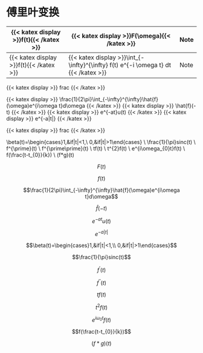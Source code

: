 # 傅里叶变换

| {{< katex display >}}f(t){{< /katex >}}     |   {{< katex display >}}F(\omega){{< /katex >}}  | Note|
| ------|------| ----|
| {{< katex display >}}f(t){{< /katex >}}     |   {{< katex  display >}}\int_{-\infty}^{\infty} f(t) e^{-i \omega t} dt {{< /katex >}}  | Note|

{{< katex display >}} frac {{< /katex >}}

{{< katex display >}} \frac{1}{2\pi}\int_{-\infty}^{\infty}\hat{f}(\omega)e^{i\omega t}d\omega {{< /katex >}}
{{< katex display >}} \hat{f}(-t) {{< /katex >}}
{{< katex display >}} e^{-at}u(t) {{< /katex >}}
{{< katex display >}} e^{-a|t|} {{< /katex >}}

{{< katex display >}} frac {{< /katex >}}

\beta(t)=\begin{cases}1,&if|t|<1,\\ 0,&if|t|>1\end{cases} \\
\frac{1}{\pi}sinc(t) \\
f^{\prime}(t) \\
f^{\prime\prime}(t) \\
tf(t) \\
t^{2}f(t) \\
e^{i\omega_{0}t}f(t) \\
f(\frac{t-t_{0}}{k}) \\
(f*g)(t)

$$F(t)$$

$$f(t)$$

$$\frac{1}{2\pi}\int_{-\infty}^{\infty}\hat{f}(\omega)e^{i\omega t}d\omega$$

$$\hat{f}(-t)$$

$$e^{-at}u(t)$$

$$e^{-a|t|}$$

$$\beta(t)=\begin{cases}1,&if|t|<1,\\ 0,&if|t|>1\end{cases}$$

$$\frac{1}{\pi}sinc(t)$$

$$f^{\prime}(t)$$

$$f^{\prime\prime}(t)$$

$$tf(t)$$

$$t^{2}f(t)$$

$$e^{i\omega_{0}t}f(t)$$

$$f(\frac{t-t_{0}}{k})$$

$$(f*g)(t)$$
